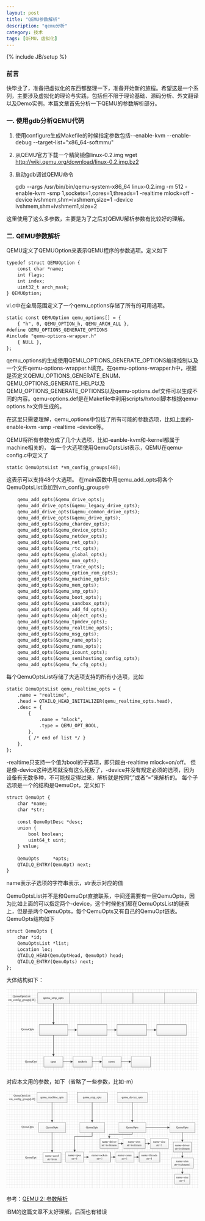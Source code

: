 ```yaml
---
layout: post
title: "QEMU参数解析"
description: "qemu分析"
category: 技术
tags: [QEMU，虚拟化]
---
```

{% include JB/setup %}


<h3>前言</h3>

快毕业了，准备把虚拟化的东西都整理一下，准备开始新的旅程。希望这是一个系列，主要涉及虚拟化的理论与实践，包括但不限于理论基础、源码分析、外文翻译以及Demo实例。本篇文章首先分析一下QEMU的参数解析部分。

<h3>一. 使用gdb分析QEMU代码</h3>

1. 使用configure生成Makefile的时候指定参数包括--enable-kvm --enable-debug --target-list="x86_64-softmmu"
2. 从QEMU官方下载一个精简镜像linux-0.2.img
wget http://wiki.qemu.org/download/linux-0.2.img.bz2
3. 启动gdb调试QEMU命令

	gdb --args /usr/bin/bin/qemu-system-x86_64  linux-0.2.img -m 512 -enable-kvm -smp 1,sockets=1,cores=1,threads=1 -realtime mlock=off -device ivshmem,shm=ivshmem,size=1 -device ivshmem,shm=ivshmem1,size=2

这里使用了这么多参数，主要是为了之后对QEMU解析参数有比较好的理解。

<h3>二. QEMU参数解析</h3>

QEMU定义了QEMUOption来表示QEMU程序的参数选项。定义如下

	typedef struct QEMUOption {
    	const char *name;
    	int flags;
    	int index;
    	uint32_t arch_mask;
	} QEMUOption;
 

vl.c中在全局范围定义了一个qemu_options存储了所有的可用选项。

	static const QEMUOption qemu_options[] = {
	    { "h", 0, QEMU_OPTION_h, QEMU_ARCH_ALL },
	#define QEMU_OPTIONS_GENERATE_OPTIONS
	#include "qemu-options-wrapper.h"
	    { NULL },
	};

qemu_options的生成使用QEMU_OPTIONS_GENERATE_OPTIONS编译控制以及一个文件qemu-options-wrapper.h填充。在qemu-options-wrapper.h中，根据是否定义QEMU_OPTIONS_GENERATE_ENUM、QEMU_OPTIONS_GENERATE_HELP以及QEMU_OPTIONS_GENERATE_OPTIONS以及qemu-options.def文件可以生成不同的内容。qemu-options.def是在Makefile中利用scripts/hxtool脚本根据qemu-options.hx文件生成的。

在这里只需要理解，qemu_options中包括了所有可能的参数选项，比如上面的-enable-kvm -smp -realtime -device等。

QEMU将所有参数分成了几个大选项，比如-eanble-kvm和-kernel都属于machine相关的，
每一个大选项使用QemuOptsList表示，QEMU在qemu-config.c中定义了

	static QemuOptsList *vm_config_groups[48];

这表示可以支持48个大选项。
在main函数中用qemu_add_opts将各个QemuOptsList添加到vm_config_groups中

	    qemu_add_opts(&qemu_drive_opts);
	    qemu_add_drive_opts(&qemu_legacy_drive_opts);
	    qemu_add_drive_opts(&qemu_common_drive_opts);
	    qemu_add_drive_opts(&qemu_drive_opts);
	    qemu_add_opts(&qemu_chardev_opts);
	    qemu_add_opts(&qemu_device_opts);
	    qemu_add_opts(&qemu_netdev_opts);
	    qemu_add_opts(&qemu_net_opts);
	    qemu_add_opts(&qemu_rtc_opts);
	    qemu_add_opts(&qemu_global_opts);
	    qemu_add_opts(&qemu_mon_opts);
	    qemu_add_opts(&qemu_trace_opts);
	    qemu_add_opts(&qemu_option_rom_opts);
	    qemu_add_opts(&qemu_machine_opts);
	    qemu_add_opts(&qemu_mem_opts);
	    qemu_add_opts(&qemu_smp_opts);
	    qemu_add_opts(&qemu_boot_opts);
	    qemu_add_opts(&qemu_sandbox_opts);
	    qemu_add_opts(&qemu_add_fd_opts);
	    qemu_add_opts(&qemu_object_opts);
	    qemu_add_opts(&qemu_tpmdev_opts);
	    qemu_add_opts(&qemu_realtime_opts);
	    qemu_add_opts(&qemu_msg_opts);
	    qemu_add_opts(&qemu_name_opts);
	    qemu_add_opts(&qemu_numa_opts);
	    qemu_add_opts(&qemu_icount_opts);
	    qemu_add_opts(&qemu_semihosting_config_opts);
	    qemu_add_opts(&qemu_fw_cfg_opts);

每个QemuOptsList存储了大选项支持的所有小选项，比如

	static QemuOptsList qemu_realtime_opts = {
	    .name = "realtime",
	    .head = QTAILQ_HEAD_INITIALIZER(qemu_realtime_opts.head),
	    .desc = {
	        {
	            .name = "mlock",
	            .type = QEMU_OPT_BOOL,
	        },
	        { /* end of list */ }
	    },
	};

-realtime只支持一个值为bool的子选项，即只能由-realtime mlock=on/off。
但是像-device这种选项就没有这么死板了，-device并没有规定必须的选项，因为设备有无数多种，不可能规定得过来，解析就是按照“,”或者“=”来解析的。
每个子选项是一个的结构是QemuOpt，定义如下

	struct QemuOpt {
	    char *name;
	    char *str;
	
	    const QemuOptDesc *desc;
	    union {
	        bool boolean;
	        uint64_t uint;
	    } value;
	
	    QemuOpts     *opts;
	    QTAILQ_ENTRY(QemuOpt) next;
	}

name表示子选项的字符串表示，str表示对应的值

QemuOptsList并不是和QemuOpt直接联系，中间还需要有一层QemuOpts，因为比如上面的可以指定两个-device，这个时候他们都在QemuOptsList的链表上，但是是两个QemuOpts，每个QemuOpts又有自己的QemuOpt链表。QemuOpts结构如下

	struct QemuOpts {
	    char *id;
	    QemuOptsList *list;
	    Location loc;
	    QTAILQ_HEAD(QemuOptHead, QemuOpt) head;
	    QTAILQ_ENTRY(QemuOpts) next;
	};



大体结构如下：

![](/assets/img/qemuoptions/1.PNG)

对应本文用的参数，如下（省略了一些参数，比如-m）

![](/assets/img/qemuoptions/2.PNG)

参考：[QEMU 2: 参数解析](https://www.ibm.com/developerworks/community/blogs/5144904d-5d75-45ed-9d2b-cf1754ee936a/entry/qemu_2_%25e5%258f%2582%25e6%2595%25b0%25e8%25a7%25a3%25e6%259e%2590?lang=en)

IBM的这篇文章不太好理解，后面也有错误